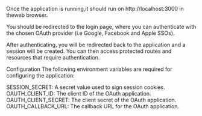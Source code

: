 Once the application is running,it should run on http://localhost:3000 in theweb browser. 

You should be redirected to the login page, where you can authenticate with the chosen OAuth provider (i.e Google, Facebook and Apple SSOs).

After authenticating, you will be redirected back to the application and a session will be created. You can then access protected routes and resources that require authentication.

Configuration
The following environment variables are required for configuring the application:

SESSION_SECRET: A secret value used to sign session cookies.
OAUTH_CLIENT_ID: The client ID of the OAuth application.
OAUTH_CLIENT_SECRET: The client secret of the OAuth application.
OAUTH_CALLBACK_URL: The callback URL for the OAuth application.